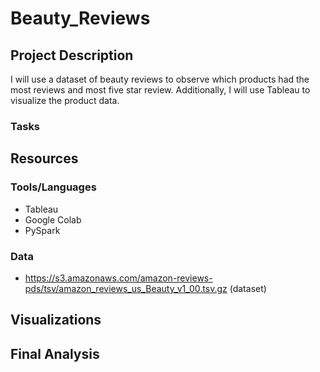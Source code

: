# Beauty_Reviews

## Project Description
I will use a dataset of beauty reviews to observe which products had the most reviews and most five star review.  Additionally, I will use Tableau to visualize the product data.

### Tasks

## Resources

### Tools/Languages
- Tableau
- Google Colab
- PySpark

### Data
- https://s3.amazonaws.com/amazon-reviews-pds/tsv/amazon_reviews_us_Beauty_v1_00.tsv.gz (dataset)

## Visualizations

## Final Analysis
